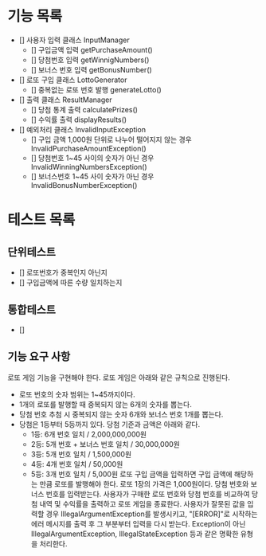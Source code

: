 # 기능 목록
- [] 사용자 입력 클래스 InputManager
  - [] 구입금액 입력 getPurchaseAmount()
  - [] 당첨번호 입력 getWinnigNumbers()
  - [] 보너스 번호 입력 getBonusNumber()
- [] 로또 구입 클래스 LottoGenerator
  - [] 중복없는 로또 번호 발행 generateLotto()
- [] 출력 클래스 ResultManager
  - [] 당첨 통계 출력 calculatePrizes()
  - [] 수익률 출력 displayResults()
- [] 예외처리 클래스 InvalidInputException
  - [] 구입 금액 1,000원 단위로 나누어 떨어지지 않는 경우 InvalidPurchaseAmountException() 
  - [] 당첨번호 1~45 사이의 숫자가 아닌 경우 InvalidWinningNumbersException()
  - [] 보너스번호 1~45 사이 숫자가 아닌 경우 InvalidBonusNumberException()


# 테스트 목록
## 단위테스트
- [] 로또번호가 중복인지 아닌지
- [] 구입금액에 따른 수량 일치하는지
## 통합테스트
- [] 

## 기능 요구 사항
로또 게임 기능을 구현해야 한다. 로또 게임은 아래와 같은 규칙으로 진행된다.

- 로또 번호의 숫자 범위는 1~45까지이다.
- 1개의 로또를 발행할 때 중복되지 않는 6개의 숫자를 뽑는다.
- 당첨 번호 추첨 시 중복되지 않는 숫자 6개와 보너스 번호 1개를 뽑는다.
- 당첨은 1등부터 5등까지 있다. 당첨 기준과 금액은 아래와 같다.
    - 1등: 6개 번호 일치 / 2,000,000,000원
    - 2등: 5개 번호 + 보너스 번호 일치 / 30,000,000원
    - 3등: 5개 번호 일치 / 1,500,000원
    - 4등: 4개 번호 일치 / 50,000원
    - 5등: 3개 번호 일치 / 5,000원
로또 구입 금액을 입력하면 구입 금액에 해당하는 만큼 로또를 발행해야 한다.
로또 1장의 가격은 1,000원이다.
당첨 번호와 보너스 번호를 입력받는다.
사용자가 구매한 로또 번호와 당첨 번호를 비교하여 당첨 내역 및 수익률을 출력하고 로또 게임을 종료한다.
사용자가 잘못된 값을 입력할 경우 IllegalArgumentException를 발생시키고, "[ERROR]"로 시작하는 에러 메시지를 출력 후 그 부분부터 입력을 다시 받는다.
Exception이 아닌 IllegalArgumentException, IllegalStateException 등과 같은 명확한 유형을 처리한다.
